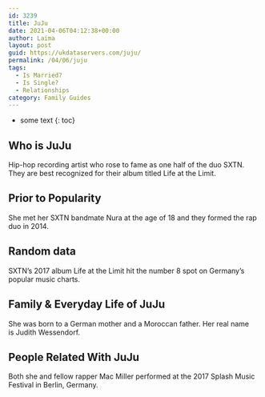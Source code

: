 ```yaml
---
id: 3239
title: JuJu
date: 2021-04-06T04:12:38+00:00
author: Laima
layout: post
guid: https://ukdataservers.com/juju/
permalink: /04/06/juju
tags:
  - Is Married?
  - Is Single?
  - Relationships
category: Family Guides
---
```


* some text
{: toc}


## Who is JuJu
                  
                  
                  
Hip-hop recording artist who rose to fame as one half of the duo SXTN. They are best recognized for their album titled Life at the Limit.
                  
              
            
              
            
                
                
                
## Prior to Popularity
                  
                  
                  
She met her SXTN bandmate Nura at the age of 18 and they formed the rap duo in 2014.
                  
              
            
              
            
                
                
                
## Random data
                  
                  
                  
SXTN&#8217;s 2017 album Life at the Limit hit the number 8 spot on Germany&#8217;s popular music charts.
                  
              
            
              
            
                
                
                
## Family & Everyday Life of JuJu
                  
                  
                  
She was born to a German mother and a Moroccan father. Her real name is Judith Wessendorf.
                  
              
            
              
            
                
                
                
## People Related With JuJu
                  
                  
                  
Both she and fellow rapper Mac Miller performed at the 2017 Splash Music Festival in Berlin, Germany.
                  
              
            
              
            
                
              
            
              
              
            
            
              
            
          
          
          